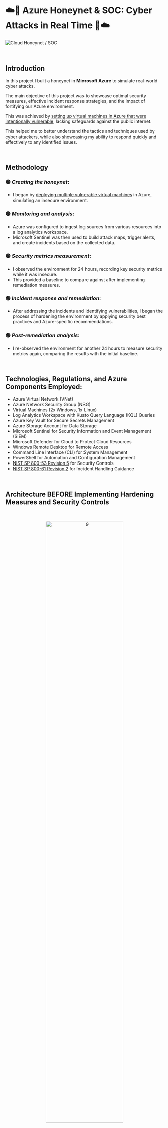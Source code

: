 # ☁️🔐 Azure Honeynet & SOC: Cyber Attacks in Real Time 🔐☁️
![Cloud Honeynet / SOC](https://github.com/franciscovfonseca/Azure-Honey-Net-SOC/assets/172988970/c9efb972-1bf8-4c33-a8d4-510a792a27b6)

 <br />
 
## Introduction

In this project I built a honeynet in **Microsoft Azure** to simulate real-world cyber attacks.

The main objective of this project was to showcase optimal security measures, effective incident response strategies, and the impact of fortifying our Azure environment. 

This was achieved by [setting up virtual machines in Azure that were intentionally vulnerable](https://github.com/franciscovfonseca/Setting-Up-Vulnerable-VMs-in-Azure/blob/main/README.md), lacking safeguards against the public internet.

This helped me to better understand the tactics and techniques used by cyber attackers, while also showcasing my ability to respond quickly and effectively to any identified issues.

 <br />


 
## Methodology

### 🟢 <b>*Creating the honeynet*</b>:

- I began by [deploying multiple vulnerable virtual machines](https://github.com/franciscovfonseca/Setting-Up-Vulnerable-VMs-in-Azure/blob/main/README.md) in Azure, simulating an insecure environment.

### 🟢 <b>*Monitoring and analysis*</b>:

- Azure was configured to ingest log sources from various resources into a log analytics workspace.
- Microsoft Sentinel was then used to build attack maps, trigger alerts, and create incidents based on the collected data.

### 🟢 <b>*Security metrics measurement*</b>:

- I observed the environment for 24 hours, recording key security metrics while it was insecure.
- This provided a baseline to compare against after implementing remediation measures.

### 🟢 <b>*Incident response and remediation*</b>:

- After addressing the incidents and identifying vulnerabilities, I began the process of hardening the environment by applying security best practices and Azure-specific recommendations.

### 🟢 <b>*Post-remediation analysis*</b>:

- I re-observed the environment for another 24 hours to measure security metrics again, comparing the results with the initial baseline.

 <br />

## Technologies, Regulations, and Azure Components Employed:

- Azure Virtual Network (VNet)
- Azure Network Security Group (NSG)
- Virtual Machines (2x Windows, 1x Linux)
- Log Analytics Workspace with Kusto Query Language (KQL) Queries
- Azure Key Vault for Secure Secrets Management
- Azure Storage Account for Data Storage
- Microsoft Sentinel for Security Information and Event Management (SIEM)
- Microsoft Defender for Cloud to Protect Cloud Resources
- Windows Remote Desktop for Remote Access
- Command Line Interface (CLI) for System Management
- PowerShell for Automation and Configuration Management
- [NIST SP 800-53 Revision 5](https://csrc.nist.gov/publications/detail/sp/800-53/rev-5/final) for Security Controls
- [NIST SP 800-61 Revision 2](https://www.nist.gov/privacy-framework/nist-sp-800-61) for Incident Handling Guidance

 <br />






## Architecture BEFORE Implementing Hardening Measures and Security Controls
 <br />
 
<p align="center">
<img src="https://github.com/franciscovfonseca/Azure-Honey-Net-SOC/assets/172988970/5cf1c278-756a-4bcb-a08f-271078a8bcba" height="70%" width="70%" alt="9"/><br />

 <br />

<b>Before Hardening Measures and Security Controls:</b>

- In the "BEFORE" stage of the project, all resources were initially deployed with public exposure to the internet.

- This setup was intentionally insecure to attract potential cyber attackers and observe their tactics.
 
- The Virtual Machines had both their **Network Security Groups (NSGs)** and built-in **Firewalls** wide open, allowing unrestricted access from any source.

- Additionally, all other resources, such as **Storage Accounts** and **Databases**, were deployed with public endpoints visible to the internet, without utilizing any **Private Endpoints** for added security.

 <br />
 <br>

 
 

## Architecture AFTER Implementing Hardening Measures and Security Controls
 <br />
 
<p align="center">
<img src="https://github.com/franciscovfonseca/Azure-Honey-Net-SOC/assets/172988970/5789d984-10bc-4ada-8dc7-763722ad9b67" height="70%" width="70%" alt="9"/><br />

 <br />

<b>For the "AFTER" stage, I implemented a series of hardening measures and security controls to improve the environment's overall security posture. These improvements included:</b>

<h4>1️⃣ Network Security Groups (NSGs)</h4>
 
 - I hardened the NSGs by blocking all inbound and outbound traffic, with the sole exception of my own public IP address.
 - This ensured that only authorized traffic from a trusted source was allowed to access the virtual machines.
 
<h4>2️⃣ Built-in Firewalls</h4>

- I configured the built-in firewalls on the virtual machines to restrict access and protect the resources from unauthorized connections.
- This step involved fine-tuning the firewall rules based on the specific requirements of each VM, thereby minimizing the potential attack surface.

<h4>3️⃣ Private Endpoints</h4>

- To enhance the security of other Azure resources, I replaced the public endpoints with Private Endpoints.
- This ensured that access to sensitive resources, such as storage accounts and databases, was limited to the virtual network and not exposed to the public internet.
- As a result, these resources were protected from unauthorized access and potential attacks.
<br />

<h3>✅ Result:</h3>
 
- By comparing the **Security Metrics** *Before* and *After* implementing these **Hardening Measures** and **Security Controls**, I was able to demonstrate the effectiveness of each step in improving the overall **Security Posture** of the **Azure Environment**.
<br />

<br />



## Attack Maps BEFORE Hardening Measures and Security Controls
<br />

This attack map demonstrates the consequences of leaving the **Network Security Group (NSG)** open, as it allowed for malicious traffic to flow unimpeded.

This visualization underscores the importance of implementing proper security measures, such as **Restricting NSG Rules**, to Prevent Unauthorized Access and Minimize Potential Threats.

<br>

![NSG Allowed Inbound Malicious Flows](https://github.com/franciscovfonseca/Azure-Honey-Net-SOC/assets/172988970/49108ae2-03f1-4e14-ab9c-0d634631d949)<br>

 <br />
 <h2></h2>
 <br />
 
This attack map highlights the numerous **Syslog Authentication Failures** experienced by the **Linux Server** I deployed, indicating that unauthorized access attempts were made from outisde.

This serves as a reminder of the importance of securing Linux servers with **Strong Authentication Mechanisms** and **Monitoring System Logs** for signs of intrusion attempts.

<br>

![Linux Syslog Auth Failures](https://github.com/franciscovfonseca/Azure-Honey-Net-SOC/assets/172988970/71ba5813-06ac-43a4-942b-997d10f839a5)<br>

 <br />
 <h2></h2>
 <br />
 
This attack map showcases numerous **RDP and SMB Failures**, illustrating the persistent attempts by potential attackers to exploit these protocols.

The visualization emphasizes the need for **Securing Remote Access** and **File Sharing Services** to protect against unauthorized access and potential cyber threats.</b>
 
<br>

![Windows RDP/SMB Auth Failures](https://github.com/franciscovfonseca/Azure-Honey-Net-SOC/assets/172988970/7646c9c6-a01d-4905-ad87-97f8afaf202f)<br>
<br />

<br />


## Attack Maps AFTER Hardening Measures and Security Controls

 <br />

```All map queries actually returned no results due to no instances of malicious activity for the 24 hour period after hardening.```

<br />
<br />
<br />

 
## Metrics Before Hardening / Security Controls

The following table shows the metrics we measured in our insecure environment for 24 hours:
- Start Time: 2024-02-02 17:02:00 PM
- Stop Time: 2024-02-03 17:02:00 PM

| Metric                   | Count
| ------------------------ | -----
| SecurityEvent (Windows VM)            | 21182
| Syslog (Linux VM)                   | 4877
| SecurityAlert (Microsoft Defender for Cloud            | 0
| SecurityIncident (Sentinel Incidents)        | 343
| NSG Inbound Malicious Flows Allowed | 969

<br />
<br />


## Metrics After Hardening / Security Controls

The following table shows the metrics we measured in our environment for another 24 hours, but after we have applied security controls:
- Start Time: 2024-02-18 15:37
- Stop Time:	2024-02-19 15:37


| Metric                   | Count
| ------------------------ | -----
| SecurityEvent (Windows VM)            | 783
| Syslog (Linux VM)                   | 23
| SecurityAlert (Microsoft Defender for Cloud            | 0
| SecurityIncident (Sentinel Incidents)        | 0
| NSG Inbound Malicious Flows Allowed | 0

<br />
<br />
 
## Approach to Handling High-Priority Incidents with NIST Guidelines and Security Controls
For effective management of high-priority incidents I:

➡ **Adhered to NIST 800-61 (Revision 2) Guidelines**.<br />
➡ **Implemented Security Controls specified in NIST SP 800-53 (Revision 5)**.

The approach involved:

- Initiating preparations by establishing a log analytics workspace, configuring Azure Sentinel, and setting up alerts for incident detection. The implementation of NIST SP 800-53 security controls ensured a robust and secure environment.

- When incidents occurred, I categorized and assessed their severity, conducting thorough investigations into logs to distinguish false from true positives. The incident response procedures outlined in NIST 800-61 (Revision 2) guided this process, evaluating the scope of impact.
 
- To streamline incident response, I employed an incident response playbook aligned with NIST 800-61 (Revision 2), documenting incident details comprehensively. Relevant security controls from NIST SP 800-53 (Revision 5) guided the execution of incident response activities.
  
- Post-resolution, meticulous documentation of findings, steps taken, and analyses performed was undertaken for each incident. Closure involved indicating the resolution and any necessary follow-up actions while ensuring compliance with NIST SP 800-53 (Revision 5) security controls.

<br />
<br />
 
 
## Conclusion

🔹 In this project, a small-scale honeynet was set up in Microsoft Azure, and log sources were integrated into a Log Analytics workspace.
  
🔹 Microsoft Sentinel was utilized to generate alerts and incidents based on the processed logs.
  
🔹 Furthermore, metrics were assessed in the initially insecure environment, both before and after the implementation of security controls.
  
🔹 The substantial decrease in security events and incidents post the application of security measures underscores their efficacy in fortifying the environment.
<br />
<br />

It's important to note that if the network's resources were heavily utilized by regular users, there could have been a likelihood of generating more security events and alerts in the 24-hour period following the implementation of security controls.

<br />
<br />
<br />
<br />






